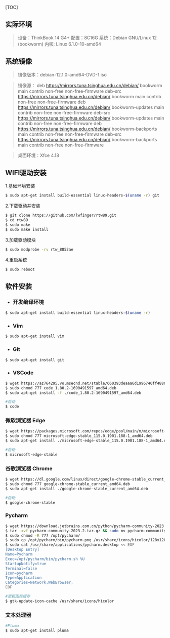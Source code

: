 [TOC]

## 实际环境
> 设备：ThinkBook 14 G4+
> 配置：8C16G
> 系统：Debian GNU/Linux 12 (bookworm)
> 内核: Linux 6.1.0-10-amd64

## 系统镜像
> 镜像版本：debian-12.1.0-amd64-DVD-1.iso

> 镜像源：
> deb https://mirrors.tuna.tsinghua.edu.cn/debian/ bookworm main contrib non-free non-free-firmware
> deb-src https://mirrors.tuna.tsinghua.edu.cn/debian/ bookworm main contrib non-free non-free-firmware
> deb https://mirrors.tuna.tsinghua.edu.cn/debian/ bookworm-updates main contrib non-free non-free-firmware
> deb-src https://mirrors.tuna.tsinghua.edu.cn/debian/ bookworm-updates main contrib non-free non-free-firmware
> deb https://mirrors.tuna.tsinghua.edu.cn/debian/ bookworm-backports main contrib non-free non-free-firmware
> deb-src https://mirrors.tuna.tsinghua.edu.cn/debian/ bookworm-backports main contrib non-free non-free-firmware

> 桌面环境：Xfce 4.18

## WIFI驱动安装
1.基础环境安装
```bash
$ sudo apt-get install build-essential linux-headers-$(uname -r) git
```
2.下载驱动并安装
```bash
$ git clone https://github.com/lwfinger/rtw89.git
$ cd rtw89
$ sudo make
$ sudo make install
```
3.加载驱动模块
```bash
$ sudo modprobe -rv rtw_8852ae
```
4.重启系统
```bash
$ sudo reboot
```
## 软件安装
- ### 开发编译环境
```bash
$ sudo apt-get install build-essential linux-headers-$(uname -r)
```
- ### Vim
```bash
$ sudo apt-get install vim
```
- ### Git
```bash
$ sudo apt-get install git
```
- ### VSCode
```bash
$ wget https://az764295.vo.msecnd.net/stable/660393deaaa6d1996740ff4880f1bad43768c814/code_1.80.2-1690491597_amd64.deb
$ sudo chmod 777 code_1.80.2-1690491597_amd64.deb
$ sudo apt-get install -f ./code_1.80.2-1690491597_amd64.deb

#启动
$ code
```
### 微软浏览器 Edge
```bash
$ wget https://packages.microsoft.com/repos/edge/pool/main/m/microsoft-edge-stable/microsoft-edge-stable_115.0.1901.188-1_amd64.deb
$ sudo chmod 777 microsoft-edge-stable_115.0.1901.188-1_amd64.deb
$ sudo apt-get install ./microsoft-edge-stable_115.0.1901.188-1_amd64.deb

#启动
$ microsoft-edge-stable
```
### 谷歌浏览器 Chrome
```bash
$ wget https://dl.google.com/linux/direct/google-chrome-stable_current_amd64.deb
$ sudo chmod 777 google-chrome-stable_current_amd64.deb
$ sudo apt-get install ./google-chrome-stable_current_amd64.deb

#启动
$ google-chrome-stable
```
### Pycharm
```bash
$ wget https://download.jetbrains.com.cn/python/pycharm-community-2023.2.tar.gz
$ tar -xvf pycharm-community-2023.2.tar.gz && sudo mv pycharm-community-2023.2 /opt/pycharm
$ sudo chmod -R 777 /opt/pycharm/
$ sudo cp /opt/pycharm/bin/pycharm.png /usr/share/icons/hicolor/128x128/apps/
$ sudo cat /usr/share/applications/pycharm.desktop << EOF
[Desktop Entry]
Name=Pycharm
Exec=/opt/pycharm/bin/pycharm.sh %U
StartupNotify=true
Terminal=false
Icon=pycharm
Type=Application
Categories=Network;WebBrowser;
EOF

#更新图标缓存
$ gtk-update-icon-cache /usr/share/icons/hicolor
```
### 文本处理器
```bash
#Pluma
$ sudo apt-get install pluma
``` 